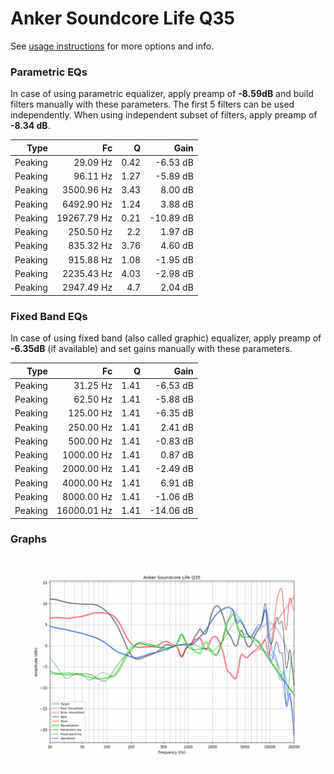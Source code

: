 # Anker Soundcore Life Q35
See [usage instructions](https://github.com/jaakkopasanen/AutoEq#usage) for more options and info.

### Parametric EQs
In case of using parametric equalizer, apply preamp of **-8.59dB** and build filters manually
with these parameters. The first 5 filters can be used independently.
When using independent subset of filters, apply preamp of **-8.34 dB**.

| Type    | Fc          |    Q | Gain      |
|--------:|------------:|-----:|----------:|
| Peaking | 29.09 Hz    | 0.42 | -6.53 dB  |
| Peaking | 96.11 Hz    | 1.27 | -5.89 dB  |
| Peaking | 3500.96 Hz  | 3.43 | 8.00 dB   |
| Peaking | 6492.90 Hz  | 1.24 | 3.88 dB   |
| Peaking | 19267.79 Hz | 0.21 | -10.89 dB |
| Peaking | 250.50 Hz   | 2.2  | 1.97 dB   |
| Peaking | 835.32 Hz   | 3.76 | 4.60 dB   |
| Peaking | 915.88 Hz   | 1.08 | -1.95 dB  |
| Peaking | 2235.43 Hz  | 4.03 | -2.98 dB  |
| Peaking | 2947.49 Hz  | 4.7  | 2.04 dB   |

### Fixed Band EQs
In case of using fixed band (also called graphic) equalizer, apply preamp of **-6.35dB**
(if available) and set gains manually with these parameters.

| Type    | Fc          |    Q | Gain      |
|--------:|------------:|-----:|----------:|
| Peaking | 31.25 Hz    | 1.41 | -6.53 dB  |
| Peaking | 62.50 Hz    | 1.41 | -5.88 dB  |
| Peaking | 125.00 Hz   | 1.41 | -6.35 dB  |
| Peaking | 250.00 Hz   | 1.41 | 2.41 dB   |
| Peaking | 500.00 Hz   | 1.41 | -0.83 dB  |
| Peaking | 1000.00 Hz  | 1.41 | 0.87 dB   |
| Peaking | 2000.00 Hz  | 1.41 | -2.49 dB  |
| Peaking | 4000.00 Hz  | 1.41 | 6.91 dB   |
| Peaking | 8000.00 Hz  | 1.41 | -1.06 dB  |
| Peaking | 16000.01 Hz | 1.41 | -14.06 dB |

### Graphs
![](./Anker%20Soundcore%20Life%20Q35.png)
